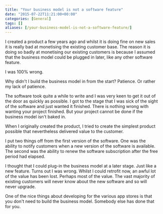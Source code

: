 ```yaml
---
title: "Your business model is not a software feature"
date: "2015-07-22T11:21:00+00:00"
categories: [General]
tags: []
aliases: [/your-business-model-is-not-a-software-feature/]
---
```


I created a product a few years ago and whilst it is doing fine on new sales it is really bad at monetising the existing customer base. The reason it is doing so badly at monetising our existing customers is because I assumed that the business model could be plugged in later, like any other software feature.

I was 100% wrong.

Why didn't I build the business model in from the start? Patience. Or rather my lack of patience.

The software took quite a while to write and I was very keen to get it out of the door as quickly as possible. I got to the stage that I was sick of the sight of the software and just wanted it finished. There is nothing wrong with wanting your project finished. But your project cannot be done if the business model isn't baked in.

When I originally created the product, I tried to create the simplest product possible that nevertheless delivered value to the customer.

I put two things off from the first version of the software. One was the ability to notify customers when a new version of the software is available. The second was the ability to renew the software subscription after the free period had elapsed.

I thought that I could plug-in the business model at a later stage. Just like a new feature. Turns out I was wrong. Whilst I could retrofit now, an awful lot of the value has been lost. Perhaps most of the value. The vast majority of existing customers will never know about the new software and so will never upgrade.

One of the nice things about developing for the various app stores is that you don't need to build the business model. Somebody else has done that for you.
